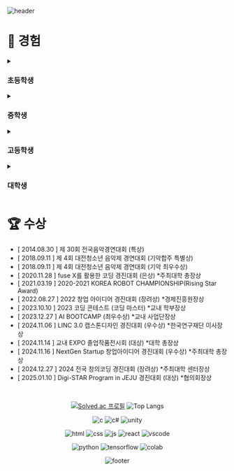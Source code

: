 <div>
  
![header](https://capsule-render.vercel.app/api?type=waving&color=0:f05650,100:553830&height=270&section=header&text=tluda's%20Github%20&fontSize=80&fontAlignY=40&desc=천재%20성장형%20올라운더%20개발자%20૮𖦹_×ა&descSize=25)

# 🦦 경험

<details>
<summary><h3>초등학생</h3></summary>
<div markdown="1">

- 태권도 1년 (1단) *체육관
- 피아노 3년 (체르니  30) *학원
- 컴퓨터활용 방과후 2년 (타자연습, ppt 등)
<br>문서실무사 4급 취득
- 희망진로 : 티라노사우르스, 격투가, 비트박서

</div>
</details>

<details>
<summary><h3>중학생</h3></summary>
<div markdown="1">

- 2017 사도장학회 **장학생**으로 중학교 입학
- 복싱 3개월 *체육관
- 오케스트라 입단 (타악기 - 글로켄슈필) *동아리
<br> 연주한 곡들 : <a href="https://www.youtube.com/watch?v=Ley7uiqSs2I">Ross Roy</a>, <a href="https://www.youtube.com/watch?v=O6Gd_eN2fWQ">The power of Korea</a>, <a href="https://www.youtube.com/watch?v=qiR0mCxK7Sc">Fate of the gods</a>
<br> 수상 후 <a href="https://youtu.be/cAplKSip6iA?si=L8-Y8CZzIRmzgnx3&t=4703">대전예술의전당에서 한국의 힘(The power of Korea) 연주</a>
- <a href="https://namu.wiki/w/%EC%88%98%ED%95%99%ED%8A%B9%EC%84%B1%ED%99%94%EC%A4%91%ED%95%99%EA%B5%90">'수학특성화중학교'  시리즈</a>를 읽고 코딩에 관심을 갖게 됨
<br><a href="https://search.shopping.naver.com/book/catalog/32456895000">'Do it! 점프 투 파이썬'</a> 이라는 책으로 python **독학 시작**
- 희망진로 : 비트박서, 래퍼, 정보보안전문가
</div>
</details>

<details>
<summary><h3>고등학생</h3></summary>
<div markdown="1">
  
- 복싱 3개월 *체육관
- MMA 3개월 *체육관
- 배드민턴 1년 *취미동아리
- 정규 코딩동아리 NEWCOLLAR에 가입 - <a href="https://github.com/wooj1nbot">당시 동아리부장 Github</a>
<br>타 코딩동아리로의 인원 분산으로 우리 동아리 신입생은 나를 포함하여 **3명**
<br>친구 1과 친구2는 이후 **경희대학교**와 **서울대학교**에 진학
- <a href="https://school.programmers.co.kr/learn/courses/2/2-%EB%AC%B4%EB%A3%8C-%ED%8C%8C%EC%9D%B4%EC%8D%AC-%EC%9E%85%EB%AC%B8">프로그래머스 파이썬 입문 완강</a>
- [ 2020.11.21~11.27 ] 동계 SW융합 창작 캠프 *수료
<br>교육과정 : 인공지능 모델을 적용한 나만의 홈페이지 만들기
<br>교육내용 : html, css, <a href="https://teachablemachine.withgoogle.com/">Teachable Machine</a> - **우수학생** 선정 *AI로봇큐브 상품
<br> 개발프로젝트 : <a href="https://github.com/Danto7632/template">template</a>
- 2학년에 정규 코딩동아리 NEWCOLLAR의 **부장**을 맡게 됨
- 앱인벤터기반 '공 튀기기 게임' 카피 코딩(<a href="https://kujung.tistory.com/104">블로그</a>) - 게임방식수정, 기능추가
<br>개발프로젝트 : <a href="https://github.com/Danto7632/bounceball">bounceball</a>
- tkinter모듈을 활용한 python 기반 GUI 형태의 '업다운 게임'을 구현
<br>개발 프로젝트 : <a href="https://github.com/Danto7632/number_guess_game">number_guess_game</a>
- 템플릿 기반 미래의 회사 웹페이지 개발(<a href="https://www.free-css.com/free-css-templates/page224/mogo">무료 템플릿 활용</a>)
<br>개발 프로젝트 : <a href="https://github.com/Danto7632/OtterCompany">OtterCompany</a>
- 2021 삼성 주니어 SW 창작대회 예선탈락 (아이디어 서류탈락)
- 영남이공대 산업현장 탐방 및 직무 멘토링 프로그램
<br>- [ 2021.08.18 ~ 08.19 ] IoT SW 개발자 체험(아두이노, 엔트리) *수료
<br>- [ 2021.08.23 ~ 08.25 ] 정보보호 전문가 - 화이트해커(WebGoat) *수료
<br>- [ 2021.08.30 ~ 08.31 ] AI SW개발자 체험(K-means, K-NN) *수료
- 2021 NYPC 예선탈락 (당시 어렵다고 느꼈고, 멘토링과 날짜가 겹침)
- 해킹방어대회 CTF 미수상 (4문제부터 수상권, but 3문제 풀었음)
- FTC-Qualcomm **장학팀(13인)** 선정 이후 로봇개발
<br> 여담 :  팀 구성일이 13일 금요일 이었고, 인원도 13명이라 팀 명을 '13인의 금요일'로 지음.
- 자율동아리  Programers 개설 - **앱개발 학생동아리 선정** *교육청
- "C#을 활용한 몬티홀 문제 증명"이라는 수학체험 부스 운영 - 최종 3위
<br>개발 프로젝트 : <a href="https://github.com/Danto7632/MontyHall">MontyHall</a>
- 창업 아이디어 교내 1위 -> 학교대표 <a href="https://www.crowd.or.kr/contest/view.php?no=36&item_no=184">모의 크라우드 펀딩대회</a> - 최종6위
- 플래피버드 카피코딩(<a href="https://www.youtube.com/watch?v=EqoU1PodQQ4">유튜브</a>)으로 수달의 모험 개발
<br>개발 프로젝트 : <a href="https://github.com/Danto7632/otter_s_journey">otter_s_journey</a>
- 2022 KOI 정보올림피아드 미수상 (당시 어렵다고 느꼈음)

</div>
</details>

<details>
<summary><h3>대학생</h3></summary>
<div markdown="1">

- 배드민턴 1년 *교양, 동아리, 동호회
- 외주 2년(41건), 수학학원 7개월, 수학과외 3개월, 편의점 3개월
- 전공동아리 EL에 가입 - <a href="https://github.com/asy047">당시 동아리회장 Github</a>
- [ 1학년 2학기 ~ 2학년 2학기 ] **반대표** 활동
- [ 1학년 2학기 ~ 2학년 1학기 ] 동아리 EL **홍보차장** 활동
- [ 2학년 2학기 ] 프로그래밍언어실습(C언어) 튜터링 **튜터**로 활동
- [ 2학년 2학기 ~ 현재 ] 동아리 EL **홍보부장** 활동
<details>
<summary><h4>1학년</h4></summary>
<div markdown="1">

- 1학년 1학기 웹과제(2인) - 가구쇼핑몰(ikea 기반)
<br>개발 프로젝트 : <a href="https://github.com/Danto7632/retto">retto</a>
- 1학년 여름방학 팀프로젝트(3인) - 잡다한 웹구현(망함)
<br>개발 프로젝트 : <a href="https://github.com/Danto7632/UniTechHub">UniTectHub</a>
- 코딩 콘테스트 1번문제를 실수하여 2등상 수상
- [ 2023.12.26~12.27 ] AI PD Lab BOOTCAMP *수료
<br>기획 프로젝트 : AI 스마트팜을 이용한 융합 서비스 - 팜와쓔
- 1학년 겨울방학 팀프로젝트(2인) - 게임(뱀서장르)
<br>개발 프로젝트 : <a href="https://github.com/Danto7632/GDP">GDP</a>
</div>
</details>
<details>
<summary><h4>2학년</h4></summary>
<div markdown="1">

- 1학기 중 백준 시작 -> 실버3 달성
- 2학년 1학기 웹과제 - 쇼핑몰(React, api 등)
<br>개발 프로젝트 : 업로드고민중 - 이름없음.</a>
- 2학년 1학기 IoT과제 - 자율주행로봇(최적탐색-미로알고리즘)
<br>개발 프로젝트 : 업로드고민중 - BatsBot
- [ 2024.11.15~11.16 ] NextGen Startup 창업캠프 *수료
<br>기획 프로젝트 : 노코드 머신러닝 -  NoCodeML
- 2학년 여름방학 개인프로젝트(하루) - 동아리 EL 홍보페이지ver.1(React)
<br>개발 프로젝트 : <a href="https://github.com/Danto7632/ELPromotionPage">ELPromotionPage</a>
- 2024 POSTECT X OIBC CHALLENGE(5인) - 최종 18위(17위까지 입상)
<br>대회 내용 : 기상예측데이터를 활용하여 전력시장 예측 모델을 만들고 5일간 결과제출
<br>개발 모델 : 업로드 예정
- [ 2024.11.21~11.23 ] 제주형 스마트팩토리 캠프 *수료
- 2학년 2학기 백엔드과제(2인) - 커스텀 로또사이트(jsp, api 등)
<br>개발 프로젝트 : <a href="https://github.com/Danto7632/jsp_lotto_captain">jsp_lotto_captain</a>
- **EXPO 프로젝트**
<br> - 작성예정
- 코딩 경진대회 모든(6) 문제 해결 - 전체 17~26위, 교내 3위로 수상
<br> 여담 : 날 제외한 수상권자들은 다 python을 씀, 동점일때는 코드길이로 평가한 것으로 예상됨
- 제주도 경진대회
- 겨울방학 중 백준 - > 실버1 달성
- 2학년 겨울방학 개인프로젝트(하루) - 동아리 EL 홍보페이지ver.2(React)
<br>개발 프로젝트 : <a href="https://github.com/Danto7632/ELPromotionPage2">ELPromotionPage2</a>
<br>
</div>
</details>
</details>

# 🏆 수상
- [ 2014.08.30 ] 제 30회 전국음악경연대회 (특상)
- [ 2018.09.11 ] 제 4회 대전청소년 음악제 경연대회 (기악합주 특별상)
- [ 2018.09.11 ] 제 4회 대전청소년 음악제 경연대회 (기악 최우수상)
- [ 2020.11.28 ] fuse X를 활용한 코딩 경진대회 (은상) *주최대학 총장상
- [ 2021.03.19 ] 2020-2021 KOREA ROBOT CHAMPIONSHIP(Rising Star Award)
- [ 2022.08.27 ] 2022 창업 아이디어 경진대회 (장려상) *경제진흥원장상
- [ 2023.10.10 ] 2023 코딩 콘테스트 (코딩 마스터) *교내 학부장상
- [ 2023.12.27 ] AI BOOTCAMP (최우수상) *교내 사업단장상
- [ 2024.11.06 ] LINC 3.0 캡스톤디자인 경진대회 (우수상) *한국연구재단 이사장상
- [ 2024.11.14 ] 교내 EXPO 졸업작품전시회 (대상) *대학 총장상
- [ 2024.11.16 ] NextGen Startup 창업아이디어 경진대회 (우수상) *주최대학 총장상
- [ 2024.12.27 ] 2024 전국 창의코딩 경진대회 (장려상) *주최대학 센터장상
- [ 2025.01.10 ] Digi-STAR Program in JEJU 경진대회 (대상) *협의회장상


<br>

<div align = "center">

  [![Solved.ac
프로필](https://mazassumnida.wtf/api/v2/generate_badge?boj=danto7632)](https://solved.ac/danto7632)
![Top Langs](https://github-readme-stats.vercel.app/api/top-langs/?username=danto7632&layout=compact)

![c](https://img.shields.io/badge/C-00599C?style=for-the-badge&logo=c&logoColor=white)
![c#](https://img.shields.io/badge/C%23-239120?style=for-the-badge&logo=c-sharp&logoColor=white)
![unity](https://img.shields.io/badge/Unity-100000?style=for-the-badge&logo=unity&logoColor=white)
<br>

![html](https://img.shields.io/badge/HTML5-E34F26?style=for-the-badge&logo=html5&logoColor=white)
![css](https://img.shields.io/badge/CSS3-1572B6?style=for-the-badge&logo=css3&logoColor=white)
![js](https://img.shields.io/badge/JavaScript-F7DF1E?style=for-the-badge&logo=JavaScript&logoColor=white)
![react](https://img.shields.io/badge/React-20232A?style=for-the-badge&logo=react&logoColor=61DAFB)
![vscode](https://img.shields.io/badge/Visual_Studio_Code-0078D4?style=for-the-badge&logo=visual%20studio%20code&logoColor=white)
<br>

![python](https://img.shields.io/badge/Python-3776AB?style=for-the-badge&logo=python&logoColor=white)
![tensorflow](https://img.shields.io/badge/TensorFlow-FF6F00?style=for-the-badge&logo=tensorflow&logoColor=white)
![colab](https://img.shields.io/badge/Colab-F9AB00?style=for-the-badge&logo=googlecolab&color=525252)

![footer](https://capsule-render.vercel.app/api?type=waving&&color=0:553830,100:f05650&height=130&section=footer&fontSize=90)
</div>

<!--[![Readme Card](https://github-readme-stats.vercel.app/api/pin/?username=danto7632&theme=solarized-light&repo=github-readme-stat)](https://github.com/anuraghazra/github-readme-stats)--!>


<!--
**Danto7632/Danto7632** is a ✨ _special_ ✨ repository because its `README.md` (this file) appears on your GitHub profile.
//
Here are some ideas to get you started:

- 🔭 I’m currently working on ...
- 🌱 I’m currently learning ...
- 👯 I’m looking to collaborate on ...
- 🤔 I’m looking for help with ...
- 💬 Ask me about ...
- 📫 How to reach me: ...
- 😄 Pronouns: ...
- ⚡ Fun fact: ...
-->
